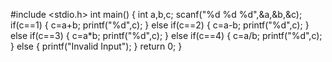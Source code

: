 #include <stdio.h>
int main()
{
  int a,b,c;
  scanf("%d %d %d",&a,&b,&c);
  if(c==1)
  {
    c=a+b;
    printf("%d",c);
  }
  else if(c==2)
  {
    c=a-b;
    printf("%d",c);
  }
  else if(c==3)
  {
    c=a*b;
    printf("%d",c);
  }
  else if(c==4)
  {
    c=a/b;
    printf("%d",c);
  }
  else
  {
  printf("Invalid Input");
  }
  return 0;
}
